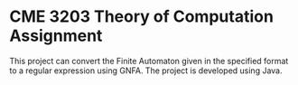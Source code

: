 # CME 3203 Theory of Computation Assignment

 This project can convert the Finite Automaton given in the specified format to a regular expression using GNFA.
 The project is developed using Java.
